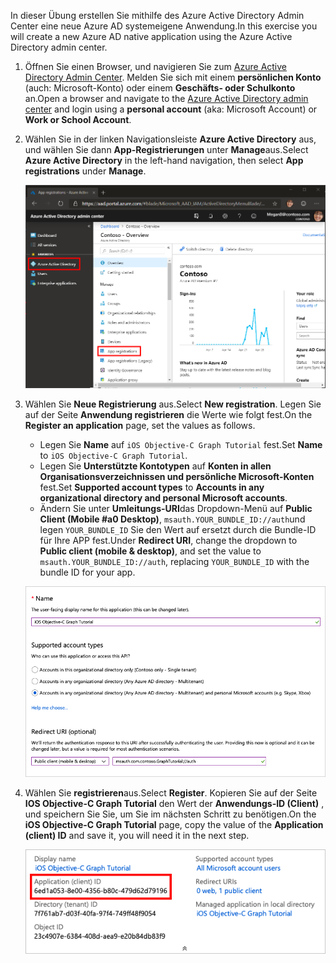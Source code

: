 <!-- markdownlint-disable MD002 MD041 -->

<span data-ttu-id="5f899-101">In dieser Übung erstellen Sie mithilfe des Azure Active Directory Admin Center eine neue Azure AD systemeigene Anwendung.</span><span class="sxs-lookup"><span data-stu-id="5f899-101">In this exercise you will create a new Azure AD native application using the Azure Active Directory admin center.</span></span>

1. <span data-ttu-id="5f899-102">Öffnen Sie einen Browser, und navigieren Sie zum [Azure Active Directory Admin Center](https://aad.portal.azure.com). Melden Sie sich mit einem **persönlichen Konto** (auch: Microsoft-Konto) oder einem **Geschäfts- oder Schulkonto** an.</span><span class="sxs-lookup"><span data-stu-id="5f899-102">Open a browser and navigate to the [Azure Active Directory admin center](https://aad.portal.azure.com) and login using a **personal account** (aka: Microsoft Account) or **Work or School Account**.</span></span>

1. <span data-ttu-id="5f899-103">Wählen Sie in der linken Navigationsleiste **Azure Active Directory** aus, und wählen Sie dann **App-Registrierungen** unter **Manage**aus.</span><span class="sxs-lookup"><span data-stu-id="5f899-103">Select **Azure Active Directory** in the left-hand navigation, then select **App registrations** under **Manage**.</span></span>

    ![<span data-ttu-id="5f899-104">Ein Screenshot der APP-Registrierungen</span><span class="sxs-lookup"><span data-stu-id="5f899-104">A screenshot of the App registrations</span></span> ](./images/aad-portal-app-registrations.png)

1. <span data-ttu-id="5f899-105">Wählen Sie **Neue Registrierung** aus.</span><span class="sxs-lookup"><span data-stu-id="5f899-105">Select **New registration**.</span></span> <span data-ttu-id="5f899-106">Legen Sie auf der Seite **Anwendung registrieren** die Werte wie folgt fest.</span><span class="sxs-lookup"><span data-stu-id="5f899-106">On the **Register an application** page, set the values as follows.</span></span>

    - <span data-ttu-id="5f899-107">Legen Sie **Name** auf `iOS Objective-C Graph Tutorial` fest.</span><span class="sxs-lookup"><span data-stu-id="5f899-107">Set **Name** to `iOS Objective-C Graph Tutorial`.</span></span>
    - <span data-ttu-id="5f899-108">Legen Sie **Unterstützte Kontotypen** auf **Konten in allen Organisationsverzeichnissen und persönliche Microsoft-Konten** fest.</span><span class="sxs-lookup"><span data-stu-id="5f899-108">Set **Supported account types** to **Accounts in any organizational directory and personal Microsoft accounts**.</span></span>
    - <span data-ttu-id="5f899-109">Ändern Sie unter **Umleitungs-URI**das Dropdown-Menü auf **Public Client (Mobile #a0 Desktop)**, `msauth.YOUR_BUNDLE_ID://auth`und legen `YOUR_BUNDLE_ID` Sie den Wert auf ersetzt durch die Bundle-ID für Ihre APP fest.</span><span class="sxs-lookup"><span data-stu-id="5f899-109">Under **Redirect URI**, change the dropdown to **Public client (mobile & desktop)**, and set the value to `msauth.YOUR_BUNDLE_ID://auth`, replacing `YOUR_BUNDLE_ID` with the bundle ID for your app.</span></span>

    ![Screenshot der Seite "Anwendung registrieren"](./images/aad-register-an-app.png)

1. <span data-ttu-id="5f899-111">Wählen Sie **registrieren**aus.</span><span class="sxs-lookup"><span data-stu-id="5f899-111">Select **Register**.</span></span> <span data-ttu-id="5f899-112">Kopieren Sie auf der Seite **IOS Objective-C Graph Tutorial** den Wert der **Anwendungs-ID (Client)** , und speichern Sie Sie, um Sie im nächsten Schritt zu benötigen.</span><span class="sxs-lookup"><span data-stu-id="5f899-112">On the **iOS Objective-C Graph Tutorial** page, copy the value of the **Application (client) ID** and save it, you will need it in the next step.</span></span>

    ![Ein Screenshot der Anwendungs-ID der neuen App-Registrierung](./images/aad-application-id.png)
